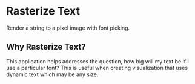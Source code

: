 # Rasterize Text

Render a string to a pixel image with font picking.

## Why Rasterize Text?

This application helps addresses the question, how big will my text be if I use a particular font? This is useful when creating visualization that uses dynamic text which may be any size. 
